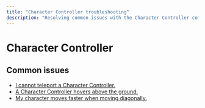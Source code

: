 ```yaml
---
title: "Character Controller troubleshooting"
description: "Resolving common issues with the Character Controller component."
---
```

# Character Controller
## Common issues
- [I cannot teleport a Character Controller.](Character%20Controller/Teleportation.md)
- [A Character Controller hovers above the ground.](Character%20Controller/Skin%20Width.md)
- [My character moves faster when moving diagonally.](Diagonal%20Movement.md)
